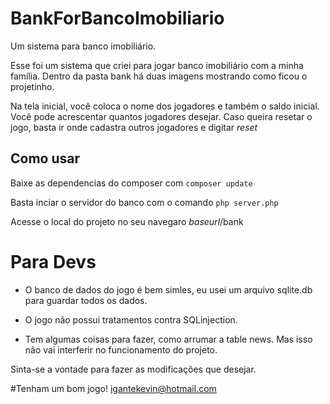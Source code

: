 # BankForBancoImobiliario
Um sistema para banco imobiliário. 

<p>Esse foi um sistema que criei para jogar banco imobiliário com a minha família.
Dentro da pasta bank há duas imagens mostrando como ficou o projetinho.</p>

<p>Na tela inicial, você coloca o nome dos jogadores e também o saldo inicial. Você pode acrescentar quantos jogadores desejar.
Caso queira resetar o jogo, basta ir onde cadastra outros jogadores e digitar <i>reset</i>  </p>

## Como usar 
Baixe as dependencias do composer com `composer update`

Basta inciar o servidor do banco com o comando `php server.php`

Acesse o local do projeto no seu navegaro _baseurl_/bank

# Para Devs
* O banco de dados do jogo é bem simles, eu usei um arquivo sqlite.db para guardar todos os dados.

* O jogo não possui tratamentos contra SQLinjection.

* Tem algumas coisas para fazer, como arrumar a table news. Mas isso não vai interferir no funcionamento do projeto.   

Sinta-se a vontade para fazer as modificações que desejar.

#Tenham um bom jogo!
igantekevin@hotmail.com


